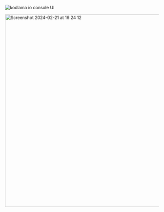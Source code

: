 ![kodlama io console UI](https://github.com/Fatih-Cil/Kodlama.ioDemo/assets/85998424/25005324-a8d8-4573-9881-21a0d0a6d6fa)

<img width="632" alt="Screenshot 2024-02-21 at 16 24 12" src="https://github.com/Fatih-Cil/Kodlama.ioDemo/assets/85998424/9e25c62c-2b43-4d39-8c2e-d3d8d3d34828">
